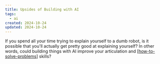```yaml
---
title: Upsides of Building with AI
tags:
  - ai
created: 2024-10-24
updated: 2024-10-24
---
```

If you spend all your time trying to explain yourself to a dumb robot, is it possible that you'll actually get pretty good at explaining yourself? In other words, could building things with AI improve your articulation and [[how-to-solve-problems]] skills?


[//begin]: # "Autogenerated link references for markdown compatibility"
[how-to-solve-problems]: how-to-solve-problems "How to Solve Problems"
[//end]: # "Autogenerated link references"